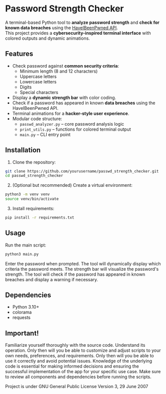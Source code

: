 # Password Strength Checker
A terminal-based Python tool to **analyze password strength** and **check for known data breaches** using the [HaveIBeenPwned API](https://haveibeenpwned.com/Passwords).  
This project provides a **cybersecurity-inspired terminal interface** with colored outputs and dynamic animations.

## Features
- Check password against **common security criteria**:
  - Minimum length (8 and 12 characters)
  - Uppercase letters
  - Lowercase letters
  - Digits
  - Special characters
- Display a **dynamic strength bar** with color coding.
- Check if a password has appeared in known **data breaches** using the HaveIBeenPwned API.
- Terminal animations for a **hacker-style user experience**.
- Modular code structure:
  - `passwd_analyzer.py` – core password analysis logic
  - `print_utils.py` – functions for colored terminal output
  - `main.py` – CLI entry point

## Installation
1. Clone the repository:
```bash
git clone https://github.com/yourusername/passwd_strength_checker.git
cd passwd_strength_checker
```
2. (Optional but recommended) Create a virtual environment:
```bash
python3 -m venv venv
source venv/bin/activate
```
3. Install requirements:
```bash
pip install -r requirements.txt
```

## Usage
Run the main script:
```bash
python3 main.py
```
Enter the password when prompted.
The tool will dynamically display which criteria the password meets.
The strength bar will visualize the password's strength.
The tool will check if the password has appeared in known breaches and display a warning if necessary.

## Dependencies
- Python 3.10+
- colorama
- requests

## Important!
Familiarize yourself thoroughly with the source code. Understand its operation. Only then will you be able to customize and adjust scripts to your own needs, preferences, and requirements. Only then will you be able to use it correctly and avoid potential issues. Knowledge of the underlying code is essential for making informed decisions and ensuring the successful implementation of the app for your specific use case. Make sure to review all components and dependencies before running the scripts.

Project is under GNU General Public License Version 3, 29 June 2007